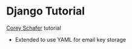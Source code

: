 # Django Tutorial
[Corey Schafer](https://www.youtube.com/playlist?list=PL-osiE80TeTtoQCKZ03TU5fNfx2UY6U4p) tutorial

* Extended to use YAML for email key storage
